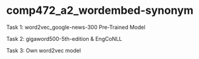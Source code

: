 # comp472_a2_wordembed-synonym

Task 1: word2vec_google-news-300 Pre-Trained Model

Task 2: gigaword500-5th-edition & EngCoNLL 

Task 3: Own word2vec model
